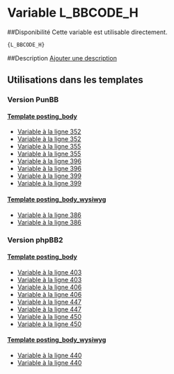 # Variable L_BBCODE_H

##Disponibilité
Cette variable est utilisable directement.

```html
{L_BBCODE_H}
```

##Description
[Ajouter une description](https://fa-tvars.appspot.com/var/L_BBCODE_H)

## Utilisations dans les templates

### Version PunBB

#### [Template posting_body](punbb/posting_body.md#readme)
* [Variable &agrave; la ligne 352](../punbb/posting_body.tpl#L352)
* [Variable &agrave; la ligne 352](../punbb/posting_body.tpl#L352)
* [Variable &agrave; la ligne 355](../punbb/posting_body.tpl#L355)
* [Variable &agrave; la ligne 355](../punbb/posting_body.tpl#L355)
* [Variable &agrave; la ligne 396](../punbb/posting_body.tpl#L396)
* [Variable &agrave; la ligne 396](../punbb/posting_body.tpl#L396)
* [Variable &agrave; la ligne 399](../punbb/posting_body.tpl#L399)
* [Variable &agrave; la ligne 399](../punbb/posting_body.tpl#L399)

#### [Template posting_body_wysiwyg](punbb/posting_body_wysiwyg.md#readme)
* [Variable &agrave; la ligne 386](../punbb/posting_body_wysiwyg.tpl#L386)
* [Variable &agrave; la ligne 386](../punbb/posting_body_wysiwyg.tpl#L386)

### Version phpBB2

#### [Template posting_body](subsilver/posting_body.md#readme)
* [Variable &agrave; la ligne 403](../subsilver/posting_body.tpl#L403)
* [Variable &agrave; la ligne 403](../subsilver/posting_body.tpl#L403)
* [Variable &agrave; la ligne 406](../subsilver/posting_body.tpl#L406)
* [Variable &agrave; la ligne 406](../subsilver/posting_body.tpl#L406)
* [Variable &agrave; la ligne 447](../subsilver/posting_body.tpl#L447)
* [Variable &agrave; la ligne 447](../subsilver/posting_body.tpl#L447)
* [Variable &agrave; la ligne 450](../subsilver/posting_body.tpl#L450)
* [Variable &agrave; la ligne 450](../subsilver/posting_body.tpl#L450)

#### [Template posting_body_wysiwyg](subsilver/posting_body_wysiwyg.md#readme)
* [Variable &agrave; la ligne 440](../subsilver/posting_body_wysiwyg.tpl#L440)
* [Variable &agrave; la ligne 440](../subsilver/posting_body_wysiwyg.tpl#L440)